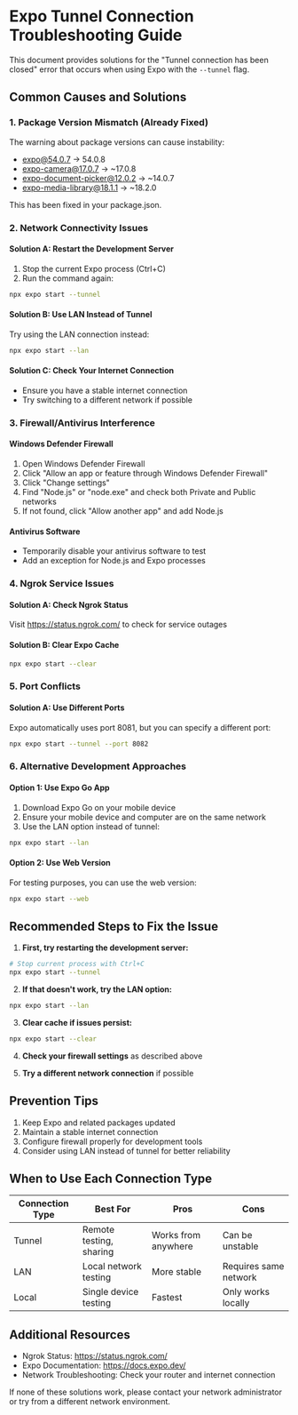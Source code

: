 # Expo Tunnel Connection Troubleshooting Guide

This document provides solutions for the "Tunnel connection has been closed" error that occurs when using Expo with the `--tunnel` flag.

## Common Causes and Solutions

### 1. Package Version Mismatch (Already Fixed)
The warning about package versions can cause instability:
- expo@54.0.7 → 54.0.8
- expo-camera@17.0.7 → ~17.0.8
- expo-document-picker@12.0.2 → ~14.0.7
- expo-media-library@18.1.1 → ~18.2.0

This has been fixed in your package.json.

### 2. Network Connectivity Issues

#### Solution A: Restart the Development Server
1. Stop the current Expo process (Ctrl+C)
2. Run the command again:
```bash
npx expo start --tunnel
```

#### Solution B: Use LAN Instead of Tunnel
Try using the LAN connection instead:
```bash
npx expo start --lan
```

#### Solution C: Check Your Internet Connection
- Ensure you have a stable internet connection
- Try switching to a different network if possible

### 3. Firewall/Antivirus Interference

#### Windows Defender Firewall
1. Open Windows Defender Firewall
2. Click "Allow an app or feature through Windows Defender Firewall"
3. Click "Change settings"
4. Find "Node.js" or "node.exe" and check both Private and Public networks
5. If not found, click "Allow another app" and add Node.js

#### Antivirus Software
- Temporarily disable your antivirus software to test
- Add an exception for Node.js and Expo processes

### 4. Ngrok Service Issues

#### Solution A: Check Ngrok Status
Visit https://status.ngrok.com/ to check for service outages

#### Solution B: Clear Expo Cache
```bash
npx expo start --clear
```

### 5. Port Conflicts

#### Solution A: Use Different Ports
Expo automatically uses port 8081, but you can specify a different port:
```bash
npx expo start --tunnel --port 8082
```

### 6. Alternative Development Approaches

#### Option 1: Use Expo Go App
1. Download Expo Go on your mobile device
2. Ensure your mobile device and computer are on the same network
3. Use the LAN option instead of tunnel:
```bash
npx expo start --lan
```

#### Option 2: Use Web Version
For testing purposes, you can use the web version:
```bash
npx expo start --web
```

## Recommended Steps to Fix the Issue

1. **First, try restarting the development server:**
```bash
# Stop current process with Ctrl+C
npx expo start --tunnel
```

2. **If that doesn't work, try the LAN option:**
```bash
npx expo start --lan
```

3. **Clear cache if issues persist:**
```bash
npx expo start --clear
```

4. **Check your firewall settings** as described above

5. **Try a different network connection** if possible

## Prevention Tips

1. Keep Expo and related packages updated
2. Maintain a stable internet connection
3. Configure firewall properly for development tools
4. Consider using LAN instead of tunnel for better reliability

## When to Use Each Connection Type

| Connection Type | Best For | Pros | Cons |
|----------------|----------|------|------|
| Tunnel | Remote testing, sharing | Works from anywhere | Can be unstable |
| LAN | Local network testing | More stable | Requires same network |
| Local | Single device testing | Fastest | Only works locally |

## Additional Resources

- Ngrok Status: https://status.ngrok.com/
- Expo Documentation: https://docs.expo.dev/
- Network Troubleshooting: Check your router and internet connection

If none of these solutions work, please contact your network administrator or try from a different network environment.